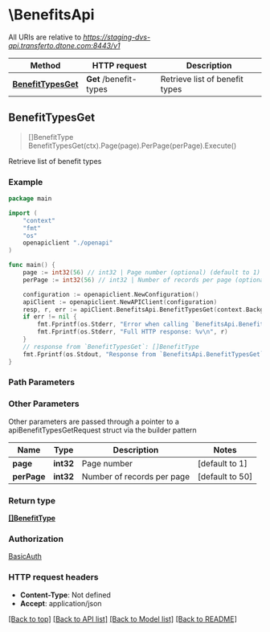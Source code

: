 # \BenefitsApi

All URIs are relative to *https://staging-dvs-api.transferto.dtone.com:8443/v1*

Method | HTTP request | Description
------------- | ------------- | -------------
[**BenefitTypesGet**](BenefitsApi.md#BenefitTypesGet) | **Get** /benefit-types | Retrieve list of benefit types



## BenefitTypesGet

> []BenefitType BenefitTypesGet(ctx).Page(page).PerPage(perPage).Execute()

Retrieve list of benefit types

### Example

```go
package main

import (
    "context"
    "fmt"
    "os"
    openapiclient "./openapi"
)

func main() {
    page := int32(56) // int32 | Page number (optional) (default to 1)
    perPage := int32(56) // int32 | Number of records per page (optional) (default to 50)

    configuration := openapiclient.NewConfiguration()
    apiClient := openapiclient.NewAPIClient(configuration)
    resp, r, err := apiClient.BenefitsApi.BenefitTypesGet(context.Background()).Page(page).PerPage(perPage).Execute()
    if err != nil {
        fmt.Fprintf(os.Stderr, "Error when calling `BenefitsApi.BenefitTypesGet``: %v\n", err)
        fmt.Fprintf(os.Stderr, "Full HTTP response: %v\n", r)
    }
    // response from `BenefitTypesGet`: []BenefitType
    fmt.Fprintf(os.Stdout, "Response from `BenefitsApi.BenefitTypesGet`: %v\n", resp)
}
```

### Path Parameters



### Other Parameters

Other parameters are passed through a pointer to a apiBenefitTypesGetRequest struct via the builder pattern


Name | Type | Description  | Notes
------------- | ------------- | ------------- | -------------
 **page** | **int32** | Page number | [default to 1]
 **perPage** | **int32** | Number of records per page | [default to 50]

### Return type

[**[]BenefitType**](BenefitType.md)

### Authorization

[BasicAuth](../README.md#BasicAuth)

### HTTP request headers

- **Content-Type**: Not defined
- **Accept**: application/json

[[Back to top]](#) [[Back to API list]](../README.md#documentation-for-api-endpoints)
[[Back to Model list]](../README.md#documentation-for-models)
[[Back to README]](../README.md)

